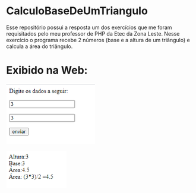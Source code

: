 # CalculoBaseDeUmTriangulo
Esse repositório possui a resposta um dos exercícios que me foram requisitados pelo meu professor de PHP da Etec da Zona Leste.  Nesse exercício o programa recebe 2 números (base e a altura de um triângulo) e calcula a área do triângulo.

# Exibido na Web:
<p><img src="Forms.PNG"></p>
<p><img src="Result.PNG"></p>
